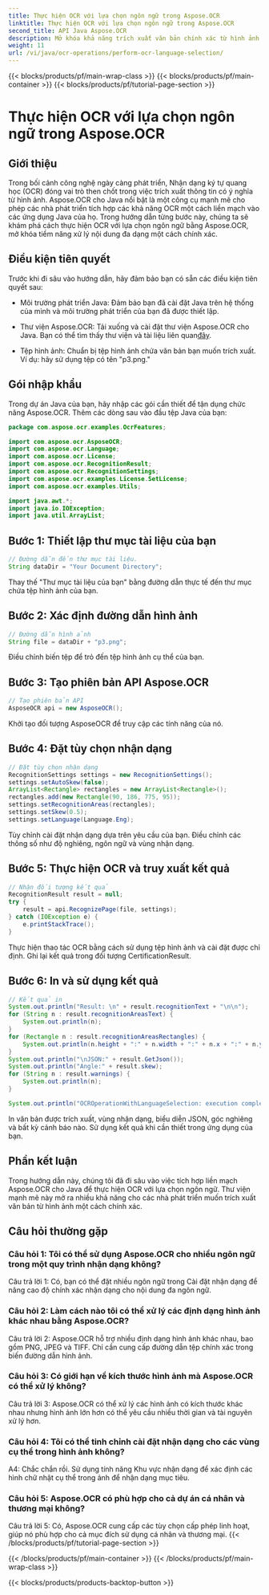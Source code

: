```yaml
---
title: Thực hiện OCR với lựa chọn ngôn ngữ trong Aspose.OCR
linktitle: Thực hiện OCR với lựa chọn ngôn ngữ trong Aspose.OCR
second_title: API Java Aspose.OCR
description: Mở khóa khả năng trích xuất văn bản chính xác từ hình ảnh bằng Aspose.OCR cho Java. Làm theo hướng dẫn từng bước của chúng tôi để có OCR chính xác với lựa chọn ngôn ngữ.
weight: 11
url: /vi/java/ocr-operations/perform-ocr-language-selection/
---
```


{{< blocks/products/pf/main-wrap-class >}}
{{< blocks/products/pf/main-container >}}
{{< blocks/products/pf/tutorial-page-section >}}

# Thực hiện OCR với lựa chọn ngôn ngữ trong Aspose.OCR

## Giới thiệu

Trong bối cảnh công nghệ ngày càng phát triển, Nhận dạng ký tự quang học (OCR) đóng vai trò then chốt trong việc trích xuất thông tin có ý nghĩa từ hình ảnh. Aspose.OCR cho Java nổi bật là một công cụ mạnh mẽ cho phép các nhà phát triển tích hợp các khả năng OCR một cách liền mạch vào các ứng dụng Java của họ. Trong hướng dẫn từng bước này, chúng ta sẽ khám phá cách thực hiện OCR với lựa chọn ngôn ngữ bằng Aspose.OCR, mở khóa tiềm năng xử lý nội dung đa dạng một cách chính xác.

## Điều kiện tiên quyết

Trước khi đi sâu vào hướng dẫn, hãy đảm bảo bạn có sẵn các điều kiện tiên quyết sau:

- Môi trường phát triển Java: Đảm bảo bạn đã cài đặt Java trên hệ thống của mình và môi trường phát triển của bạn đã được thiết lập.

-  Thư viện Aspose.OCR: Tải xuống và cài đặt thư viện Aspose.OCR cho Java. Bạn có thể tìm thấy thư viện và tài liệu liên quan[đây](https://reference.aspose.com/ocr/java/).

- Tệp hình ảnh: Chuẩn bị tệp hình ảnh chứa văn bản bạn muốn trích xuất. Ví dụ: hãy sử dụng tệp có tên "p3.png."

## Gói nhập khẩu

Trong dự án Java của bạn, hãy nhập các gói cần thiết để tận dụng chức năng Aspose.OCR. Thêm các dòng sau vào đầu tệp Java của bạn:

```java
package com.aspose.ocr.examples.OcrFeatures;

import com.aspose.ocr.AsposeOCR;
import com.aspose.ocr.Language;
import com.aspose.ocr.License;
import com.aspose.ocr.RecognitionResult;
import com.aspose.ocr.RecognitionSettings;
import com.aspose.ocr.examples.License.SetLicense;
import com.aspose.ocr.examples.Utils;

import java.awt.*;
import java.io.IOException;
import java.util.ArrayList;
```

## Bước 1: Thiết lập thư mục tài liệu của bạn

```java
// Đường dẫn đến thư mục tài liệu.
String dataDir = "Your Document Directory";
```

Thay thế "Thư mục tài liệu của bạn" bằng đường dẫn thực tế đến thư mục chứa tệp hình ảnh của bạn.

## Bước 2: Xác định đường dẫn hình ảnh

```java
// Đường dẫn hình ảnh
String file = dataDir + "p3.png";
```

Điều chỉnh biến tệp để trỏ đến tệp hình ảnh cụ thể của bạn.

## Bước 3: Tạo phiên bản API Aspose.OCR

```java
// Tạo phiên bản API
AsposeOCR api = new AsposeOCR();
```

Khởi tạo đối tượng AsposeOCR để truy cập các tính năng của nó.

## Bước 4: Đặt tùy chọn nhận dạng

```java
// Đặt tùy chọn nhận dạng
RecognitionSettings settings = new RecognitionSettings();
settings.setAutoSkew(false);
ArrayList<Rectangle> rectangles = new ArrayList<Rectangle>();
rectangles.add(new Rectangle(90, 186, 775, 95));
settings.setRecognitionAreas(rectangles);
settings.setSkew(0.5);
settings.setLanguage(Language.Eng);
```

Tùy chỉnh cài đặt nhận dạng dựa trên yêu cầu của bạn. Điều chỉnh các thông số như độ nghiêng, ngôn ngữ và vùng nhận dạng.

## Bước 5: Thực hiện OCR và truy xuất kết quả

```java
// Nhận đối tượng kết quả
RecognitionResult result = null;
try {
    result = api.RecognizePage(file, settings);
} catch (IOException e) {
    e.printStackTrace();
}
```

Thực hiện thao tác OCR bằng cách sử dụng tệp hình ảnh và cài đặt được chỉ định. Ghi lại kết quả trong đối tượng CertificationResult.

## Bước 6: In và sử dụng kết quả

```java
// Kết quả in
System.out.println("Result: \n" + result.recognitionText + "\n\n");
for (String n : result.recognitionAreasText) {
    System.out.println(n);
}
for (Rectangle n : result.recognitionAreasRectangles) {
    System.out.println(n.height + ":" + n.width + ":" + n.x + ":" + n.y);
}
System.out.println("\nJSON:" + result.GetJson());
System.out.println("Angle:" + result.skew);
for (String n : result.warnings) {
    System.out.println(n);
}

System.out.println("OCROperationWithLanguageSelection: execution complete");
```

In văn bản được trích xuất, vùng nhận dạng, biểu diễn JSON, góc nghiêng và bất kỳ cảnh báo nào. Sử dụng kết quả khi cần thiết trong ứng dụng của bạn.

## Phần kết luận

Trong hướng dẫn này, chúng tôi đã đi sâu vào việc tích hợp liền mạch Aspose.OCR cho Java để thực hiện OCR với lựa chọn ngôn ngữ. Thư viện mạnh mẽ này mở ra nhiều khả năng cho các nhà phát triển muốn trích xuất văn bản từ hình ảnh một cách chính xác.

## Câu hỏi thường gặp

### Câu hỏi 1: Tôi có thể sử dụng Aspose.OCR cho nhiều ngôn ngữ trong một quy trình nhận dạng không?

Câu trả lời 1: Có, bạn có thể đặt nhiều ngôn ngữ trong Cài đặt nhận dạng để nâng cao độ chính xác nhận dạng cho nội dung đa ngôn ngữ.

### Câu hỏi 2: Làm cách nào tôi có thể xử lý các định dạng hình ảnh khác nhau bằng Aspose.OCR?

Câu trả lời 2: Aspose.OCR hỗ trợ nhiều định dạng hình ảnh khác nhau, bao gồm PNG, JPEG và TIFF. Chỉ cần cung cấp đường dẫn tệp chính xác trong biến đường dẫn hình ảnh.

### Câu hỏi 3: Có giới hạn về kích thước hình ảnh mà Aspose.OCR có thể xử lý không?

Câu trả lời 3: Aspose.OCR có thể xử lý các hình ảnh có kích thước khác nhau nhưng hình ảnh lớn hơn có thể yêu cầu nhiều thời gian và tài nguyên xử lý hơn.

### Câu hỏi 4: Tôi có thể tinh chỉnh cài đặt nhận dạng cho các vùng cụ thể trong hình ảnh không?

A4: Chắc chắn rồi. Sử dụng tính năng Khu vực nhận dạng để xác định các hình chữ nhật cụ thể trong ảnh để nhận dạng mục tiêu.

### Câu hỏi 5: Aspose.OCR có phù hợp cho cả dự án cá nhân và thương mại không?

Câu trả lời 5: Có, Aspose.OCR cung cấp các tùy chọn cấp phép linh hoạt, giúp nó phù hợp cho cả mục đích sử dụng cá nhân và thương mại.
{{< /blocks/products/pf/tutorial-page-section >}}

{{< /blocks/products/pf/main-container >}}
{{< /blocks/products/pf/main-wrap-class >}}

{{< blocks/products/products-backtop-button >}}
